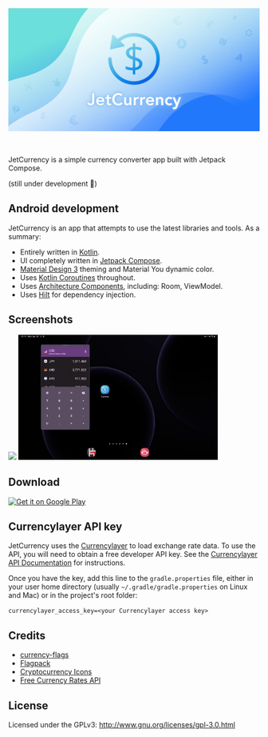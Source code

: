<img src="graphics/feature-graphic.png" />

[![<CI>](https://circleci.com/gh/dacer/JetCurrency.svg?style=shield)](https://app.circleci.com/pipelines/github/dacer/JetCurrency)
[![<License>](https://img.shields.io/github/license/dacer/JetCurrency)](https://github.com/dacer/JetCurrency/blob/master/LICENSE)

JetCurrency is a simple currency converter app built with Jetpack Compose.

(still under development 👷)

## Android development

JetCurrency is an app that attempts to use the latest libraries and tools. As a summary:

* Entirely written in [Kotlin](https://kotlinlang.org/).
* UI completely written in [Jetpack Compose](https://developer.android.com/jetpack/compose).
* [Material Design 3](https://m3.material.io/) theming and Material You dynamic color.
* Uses [Kotlin Coroutines](https://kotlinlang.org/docs/reference/coroutines/coroutines-guide.html) throughout.
* Uses [Architecture Components](https://developer.android.com/topic/libraries/architecture/), including: Room, ViewModel.
* Uses [Hilt](https://dagger.dev/hilt/) for dependency injection.

## Screenshots

<img src="graphics/show-details.gif" width="240" />
<img src="graphics/adaptive-layouts.gif" width="400" />

## Download

<a href="https://play.google.com/store/apps/details?id=im.dacer.currency">
    <img alt="Get it on Google Play"
        height="80"
        src="https://play.google.com/intl/en_us/badges/images/generic/en_badge_web_generic.png" />
</a>

## Currencylayer API key

JetCurrency uses the [Currencylayer](https://currencylayer.com) to load exchange rate data.
To use the API, you will need to obtain a free developer API key. See the
[Currencylayer API Documentation](https://currencylayer.com/documentation) for instructions.

Once you have the key, add this line to the `gradle.properties` file, either in your user home
directory (usually `~/.gradle/gradle.properties` on Linux and Mac) or in the project's root folder:

```
currencylayer_access_key=<your Currencylayer access key>
```

## Credits

* [currency-flags](https://github.com/transferwise/currency-flags)
* [Flagpack](https://github.com/Yummygum/flagpack-core)
* [Cryptocurrency Icons](https://github.com/spothq/cryptocurrency-icons)  
* [Free Currency Rates API](https://github.com/fawazahmed0/currency-api)

## License

Licensed under the GPLv3: http://www.gnu.org/licenses/gpl-3.0.html
